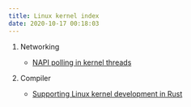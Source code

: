 ```yaml
---
title: Linux kernel index
date: 2020-10-17 00:18:03
---
```


1. Networking
   - [NAPI polling in kernel threads](https://lwn.net/Articles/833840/)

2. Compiler
   - [Supporting Linux kernel development in Rust](https://lwn.net/Articles/829858/) 
